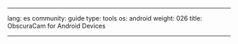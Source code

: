 

---

lang: es
community: guide
type: tools
os: android
weight: 026
title: ObscuraCam for Android Devices

---

<stub>

